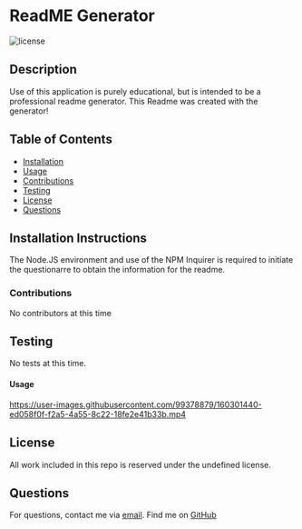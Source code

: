 
  # ReadME Generator
  ![license](https://img.shields.io/badge/license-MIT-blue)
  ## Description
  Use of this application is purely educational, but is intended to be a professional readme generator. This Readme was created with the generator! 
  ## Table of Contents
  - [Installation](#installation)
  - [Usage](#usage)
  - [Contributions](#contributions)
  - [Testing](#testing)
  - [License](#license)
  - [Questions](#questions)
  ## Installation Instructions
  The Node.JS environment and use of the NPM Inquirer is required to initiate the questionarre to obtain the information for the readme.
  ### Contributions
  No contributors at this time
  ## Testing
  No tests at this time.
  #### Usage
  

https://user-images.githubusercontent.com/99378879/160301440-ed058f0f-f2a5-4a55-8c22-18fe2e41b33b.mp4


  ## License
  All work included in this repo is reserved under the undefined license.
  ## Questions
  For questions, contact me via <a href="mailto:victor.m.kennedy@gmail.com">email</a>.
  Find me on <a href="https://github.com/Victorini1">GitHub</a>
